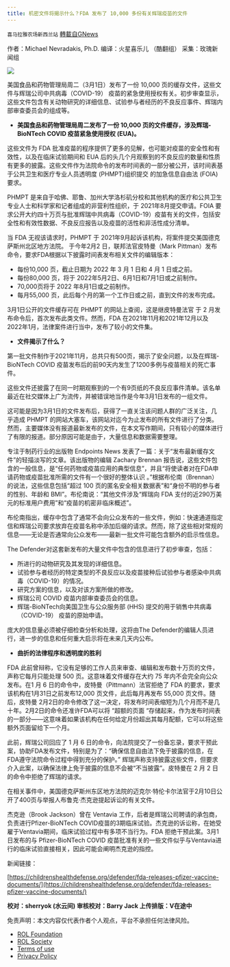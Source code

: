 ```yaml
---
title: 机密文件将揭示什么？FDA 发布了 10,000 多份有关辉瑞疫苗的文件
---
```

`喜马拉雅农场新西兰站` [轉載自GNews](https://gnews.org/zh-hans/2112560/)

作者：Michael Nevradakis, Ph.D.
编译：火星喜乐儿 （酷翻组）
采集：玫瑰新闻组

![](https://assets.gnews.org/wp-content/uploads/2022/03/3061.jpg)

美国食品和药物管理局周二（3月1日）发布了一份 10,000 页的缓存文件，这些文件与辉瑞公司中共病毒（COVID-19） 疫苗的紧急使用授权有关。初步审查显示，这些文件包含有关动物研究的详细信息、试验参与者经历的不良反应事件、辉瑞内部审查委员会的组成等。

- **美国食品和药物管理局周二发布了一份 10,000 页的文件缓存，涉及辉瑞-BioNTech COVID 疫苗紧急使用授权 (EUA)。**


这些文件为 FDA 批准疫苗的程序提供了更多的见解，也可能对疫苗的安全性和有效性，以及在临床试验期间和 EUA 后的头几个月观察到的不良反应的数量和性质有更多的披露。这些文件作为法院命令的发布时间表的一部分被公开，该时间表基于公共卫生和医疗专业人员透明度 (PHMPT)组织提交 的加急信息自由法 (FOIA) 要求。

PHMPT 是来自于哈佛、耶鲁、加州大学洛杉矶分校和其他机构的医疗和公共卫生专业人士和科学家和记者组成的非营利性组织，于 2021年8月提交申请。FOIA 要求公开大约四十万页与批准辉瑞中共病毒（COVID-19）疫苗有关的文件，包括安全性和有效性数据、不良反应报告以及疫苗的活性和非活性成分清单。

当 FDA 无视该请求时，PHMPT 于 2021年9月起诉该机构，将案件提交美国德克萨斯州北区地方法院。 于今年2月2 日，联邦法官皮特曼（Mark Pittman）发布命令，要求FDA根据以下披露时间表发布相关文件的编辑版本：

- 每份10,000 页，截止日期为 2022 年 3 月 1 日和 4 月 1 日或之前。
- 每份80,000 页，将于 2022年5月2日、6月1日和7月1日或之前制作。
- 70,000页将于 2022 年8月1日或之前制作。
- 每月55,000 页，此后每个月的第一个工作日或之前，直到文件的发布完成。


3月1日公开的文件缓存可在 PHMPT 的网站上查阅，这是继皮特曼法官 于 2 月发布命令后，首次发布此类文件。然而，FDA 在2021年11月和2021年12月以及2022年1月，法律案件进行当中，发布了较小的文件集。

- **文件揭示了什么？**


第一批文件制作于2021年11月，总共只有500页，揭示了安全问题，以及在辉瑞-BioNTech COVID 疫苗发布后的前90天内发生了1200多例与疫苗相关的死亡事件。

这些文件还披露了在同一时期观察到的一个有9页纸的不良反应事件清单。该名单最近在社交媒体上广为流传，并被错误地当作是今年3月1日发布的一组文件。

这可能是因为3月1日的文件发布后，获得了一直关注该问题人群的广泛关注，几乎造成 PHMPT 的网站大塞车，该网站对迄今为止发布的所有文件进行了分类。然而，主要媒体没有报道最新发布的文件，在本文写作期间，只有较小的媒体进行了有限的报道。部分原因可能是由于，大量信息和数据需要整理。

专注于制药行业的出版物 Endpoints News 发表了一篇：关于“发布最新缓存文件”的轻描淡写的文章。该出版物的编辑 Zachary Brennan 报告说，这些文件包含的一般信息，是“任何药物或疫苗应用的典型信息”，并且“将使读者对在FDA申请药物或疫苗批准所需的文件有一个很好的整体认识 。”根据布伦南（Brennan）的说法，这些信息包括“超过 100 页的匿名安全相关数据表”和“身份不明的参与者的性别、年龄和 BMI”。布伦南说：”其他文件涉及“辉瑞向 FDA 支付的近290万美元的标准用户费用”和“疫苗的机密非临床概述”。

布伦南指出，缓存中包含了通常不会向公众发布的一些文件，例如：快速通道指定信和辉瑞公司要求放弃在疫苗名称中添加后缀的请求。然而，除了这些相对常规的信息——无论是否通常向公众发布——最新一批文件可能包含额外的启示性信息。

The Defender对这套新发布的大量文件中包含的信息进行了初步审查，包括：

- 所进行的动物研究及其发现的详细信息。
- 试验参与者经历的特定类型的不良反应以及疫苗接种后试验参与者感染中共病毒（COVID-19）的情况。
- 研究方案的信息，以及对该方案所做的修改。
- 辉瑞公司 COVID 疫苗内部审查委员会的信息。
- 辉瑞-BioNTech向美国卫生与公众服务部 (HHS) 提交的用于销售中共病毒（COVID-19） 疫苗的原始申请。


庞大的信息量必须被仔细检查分析和处理，这将由The Defender的编辑人员进行，进一步的信息和任何重大启示将在未来几天内公布。

- **曲折的法律程序和透明度的胜利**


FDA 此前曾辩称，它没有足够的工作人员来审查、编辑和发布数十万页的文件，声称它每月只能处理 500 页。这意味着文件缓存在大约 75 年内不会完全向公众发布。在1 月 6 日的命令中，皮特曼（Pittmann）法官拒绝了 FDA 的要求，要求该机构在1月31日之前发布12,000 页文件，此后每月再发布 55,000 页文件。随后，皮特曼 2月2日的命令修改了这一决定，将发布时间表缩短为几个月而不是几十年。2月2日的命令还准许FDA可以将 “超额的页面 “存储起来，作为发布时间表的一部分——这意味着如果该机构在任何给定月份超出其每月配额，它可以将这些额外页面留给下一个月。

此前，辉瑞公司回应了 1 月 6 日的命令，向法院提交了一份备忘录，要求干预此案，协助FDA发布文件，特别是为了：“确保信息自由法下免于披露的信息，在FDA遵守法院命令过程中得到充分的保护。” 辉瑞声称支持披露这些文件，但要求介入此案，以确保法律上免于披露的信息不会被“不当披露”。皮特曼在 2 月 2 日的命令中拒绝了辉瑞的请求。

在相关事件中，美国德克萨斯州东区地方法院的迈克尔·特伦卡尔法官于2月10日公开了400页与举报人布鲁克·杰克逊提起诉讼的有关文件。

杰克逊（Brook Jackson）曾在 Ventavia 工作，后者是辉瑞公司聘请的承包商，负责进行Pfizer-BioNTech COVID疫苗的3期临床试验。杰克逊的诉讼称，在她受雇于Ventavia期间，临床试验过程中有多项不当行为。FDA 拒绝干预此案。3月1日发布的与 Pfizer-BioNTech COVID 疫苗批准有关的一些文件似乎与Ventavia进行的临床试验直接相关，因此可能会阐明杰克逊的指控。

新闻链接：

[https://childrenshealthdefense.org/defender/fda-releases-pfizer-vaccine-documents/](https://childrenshealthdefense.org/defender/fda-releases-pfizer-vaccine-documents/)

**校对：sherryok (水云间)
审核校对：Barry Jack
上传排版：V在途中**

 

免责声明：本文内容仅代表作者个人观点，平台不承担任何法律风险。

- [ROL Foundation](https://rolfoundation.org/)
- [ROL Society](https://rolsociety.org/)
- [Terms of use](https://gnews.org/terms-of-use-3/)
- [Privacy Policy](https://gnews.org/privacy-policy/)
